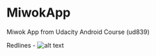 # MiwokApp
Miwok App from Udacity Android Course (ud839)

Redlines - ![alt text](https://video.udacity-data.com/topher/2017/June/5939ecde_screen-shot-2017-06-08-at-5.33.01-pm/screen-shot-2017-06-08-at-5.33.01-pm.png)
